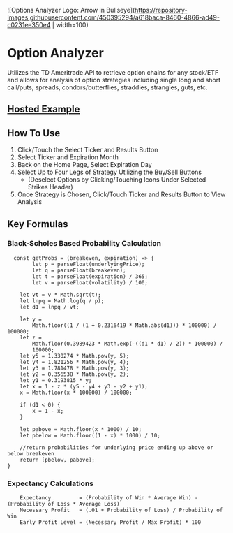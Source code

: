 ![Options Analyzer Logo: Arrow in Bullseye](https://repository-images.githubusercontent.com/450395294/a618baca-8460-4866-ad49-c0231ee350e4 | width=100)

# Option Analyzer

Utilizes the TD Ameritrade API to retrieve option chains for any stock/ETF and allows for analysis of option strategies including single long and short call/puts, spreads, condors/butterflies, straddles, strangles, guts, etc.

## [Hosted Example](https://nickforneris.github.io/option-analyzer/)

## How To Use
1. Click/Touch the Select Ticker and Results Button
2. Select Ticker and Expiration Month
3. Back on the Home Page, Select Expiration Day 
4. Select Up to Four Legs of Strategy Utilizing the Buy/Sell Buttons 
   - (Deselect Options by Clicking/Touching Icons Under Selected Strikes Header)
6. Once Strategy is Chosen, Click/Touch Ticker and Results Button to View Analysis

## Key Formulas
### Black-Scholes Based Probability Calculation

      const getProbs = (breakeven, expiration) => {
            let p = parseFloat(underlyingPrice);
            let q = parseFloat(breakeven);
            let t = parseFloat(expiration) / 365;
            let v = parseFloat(volatility) / 100;

        let vt = v * Math.sqrt(t);
        let lnpq = Math.log(q / p);
        let d1 = lnpq / vt;

        let y =
            Math.floor((1 / (1 + 0.2316419 * Math.abs(d1))) * 100000) / 100000;
        let z =
            Math.floor(0.3989423 * Math.exp(-((d1 * d1) / 2)) * 100000) /
            100000;
        let y5 = 1.330274 * Math.pow(y, 5);
        let y4 = 1.821256 * Math.pow(y, 4);
        let y3 = 1.781478 * Math.pow(y, 3);
        let y2 = 0.356538 * Math.pow(y, 2);
        let y1 = 0.3193815 * y;
        let x = 1 - z * (y5 - y4 + y3 - y2 + y1);
        x = Math.floor(x * 100000) / 100000;

        if (d1 < 0) {
            x = 1 - x;
        }

        let pabove = Math.floor(x * 1000) / 10;
        let pbelow = Math.floor((1 - x) * 1000) / 10;

        //return probabilities for underlying price ending up above or below breakeven
        return [pbelow, pabove];
    }
    
### Expectancy Calculations
        Expectancy         = (Probability of Win * Average Win) - (Probability of Loss * Average Loss)
        Necessary Profit   = (.01 + Probability of Loss) / Probability of Win
        Early Profit Level = (Necessary Profit / Max Profit) * 100



